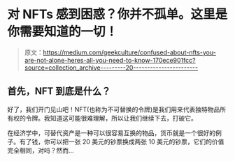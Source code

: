 # 对 NFTs 感到困惑？你并不孤单。这里是你需要知道的一切！

> 原文：<https://medium.com/geekculture/confused-about-nfts-you-are-not-alone-heres-all-you-need-to-know-170ece901fcc?source=collection_archive---------20----------------------->

## 首先，NFT 到底是什么？

好了，我们开门见山吧！NFT(也称为不可替换的令牌)是我们用来代表独特物品所有权的令牌。我知道这可能很难理解，所以让我们继续下去，打破它。

在经济学中，可替代资产是一种可以很容易互换的物品，货币就是一个很好的例子。有了钱，你可以把一张 20 美元的钞票换成两张 10 美元的钞票，它们的价值完全相同，对吗？然而…